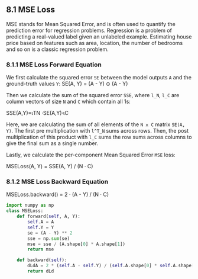 ## 8.1 MSE Loss

MSE stands for Mean Squared Error, and is often used to quantify the prediction error for regression problems. Regression is a problem of predicting a real-valued label given an unlabeled example. Estimating house price based on features such as area, location, the number of bedrooms and so on is a classic regression problem.

### 8.1.1 MSE Loss Forward Equation

We first calculate the squared error `SE` between the model outputs `A` and the ground-truth values `Y`:
SE(A, Y) = (A - Y) ⊙ (A - Y)

Then we calculate the sum of the squared error `SSE`, where `l_N`, `l_C` are column vectors of size `N` and `C` which contain all 1s:

SSE(A,Y)=ιTN ·SE(A,Y)·ιC

Here, we are calculating the sum of all elements of the `N x C` matrix `SE(A, Y)`. The first pre multiplication with `l^T_N` sums across rows. Then, the post multiplication of this product with `l_C` sums the row sums across columns to give the final sum as a single number.

Lastly, we calculate the per-component Mean Squared Error `MSE` loss:

MSELoss(A, Y) = SSE(A, Y) / (N · C)

### 8.1.2 MSE Loss Backward Equation
MSELoss.backward() = 2 · (A - Y) / (N · C)

```python
import numpy as np
class MSELoss:
    def forward(self, A, Y):
        self.A = A
        self.Y = Y
        se = (A - Y) ** 2
        sse = np.sum(se)
        mse = sse / (A.shape[0] * A.shape[1])
        return mse

    def backward(self):
        dLdA = 2 * (self.A - self.Y) / (self.A.shape[0] * self.A.shape[1])
        return dLd
```

